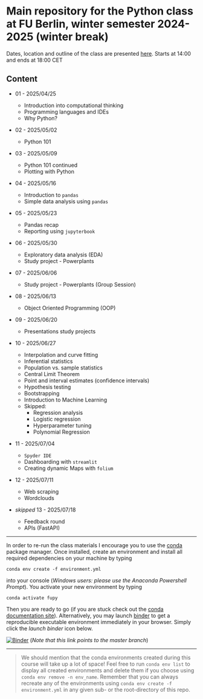 # Main repository for the Python class at FU Berlin, winter semester 2024-2025 (winter break)
 
Dates, location and outline of the class are presented [here](https://www.fu-berlin.de/vv/de/lv/927201).
Starts at 14:00 and ends at 18:00 CET

## Content

- 01 - 2025/04/25

  - Introduction into computational thinking
  - Programming languages and IDEs
  - Why Python?

- 02 - 2025/05/02

  - Python 101

- 03 - 2025/05/09

  - Python 101 continued
  - Plotting with Python

- 04 - 2025/05/16

  - Introduction to `pandas`
  - Simple data analysis using `pandas`

- 05 - 2025/05/23

  - Pandas recap
  - Reporting using `jupyterbook`

- 06 - 2025/05/30

  - Exploratory data analysis (EDA)
  - Study project - Powerplants

- 07 - 2025/06/06

  - Study project - Powerplants (Group Session)

- 08 - 2025/06/13 
  - Object Oriented Programming (OOP)
  
- 09 - 2025/06/20 
  - Presentations study projects 

- 10 - 2025/06/27
  
  - Interpolation and curve fitting
  - Inferential statistics
  - Population vs. sample statistics
  - Central Limit Theorem
  - Point and interval estimates (confidence intervals)
  - Hypothesis testing
  - Bootstrapping
  - Introduction to Machine Learning
  - Skipped:
    - Regression analysis
    - Logistic regression
    - Hyperparameter tuning
    - Polynomial Regression

* 11 - 2025/07/04

  - `Spyder IDE`
  - Dashboarding with `streamlit`
  - Creating dynamic Maps with `folium` 

* 12 - 2025/07/11
  
  - Web scraping
  - Wordclouds


* _skipped_ 13 - 2025/07/18 

  - Feedback round
  - APIs (FastAPI)
  
---

In order to re-run the class materials I encourage you to use the [conda](https://conda.io/docs/) package manager. Once installed, create an environment and install all required dependencies on your machine by typing

`conda env create -f environment.yml`

into your console (_Windows users: please use the Anaconda Powershell Prompt_). You activate your new environment by typing

`conda activate fupy`

Then you are ready to go (if you are stuck check out the [conda documentation site](https://conda.io/docs/user-guide/tasks/manage-environments.html#)). Alternatively, you may launch [binder](https://mybinder.org/) to get a reproducible executable environment immediately in your browser. Simply click the _launch binder_ icon below.

[![Binder](https://mybinder.org/badge_logo.svg)](https://mybinder.org/v2/gh/eotp/python-FU-class/master?urlpath=lab) (*Note that this link  points to the master branch*)

---

> We should mention that the conda environments created during this course will take up a lot of space!
> Feel free to run `conda env list` to display all created environments and delete them if you choose using `conda env remove -n env_name`.
> Remember that you can always recreate any of the environments using `conda env create -f environment.yml` in any given sub- or the root-directory of this repo. 
